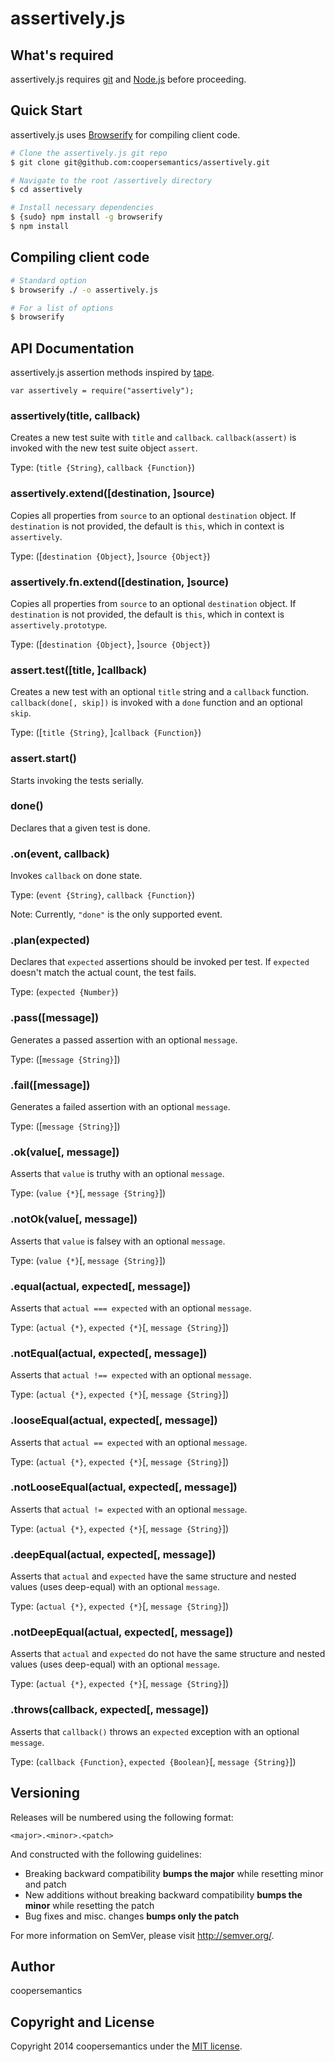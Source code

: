 # assertively.js

## What's required

assertively.js requires [git](http://git-scm.com/downloads) and [Node.js](http://nodejs.org/download/) before proceeding.

## Quick Start

assertively.js uses [Browserify](https://github.com/substack/node-browserify) for compiling client code.

```bash
# Clone the assertively.js git repo
$ git clone git@github.com:coopersemantics/assertively.git

# Navigate to the root /assertively directory
$ cd assertively

# Install necessary dependencies
$ {sudo} npm install -g browserify
$ npm install
```

## Compiling client code

```bash
# Standard option
$ browserify ./ -o assertively.js

# For a list of options
$ browserify
```

## API Documentation

assertively.js assertion methods inspired by [tape](https://github.com/substack/tape).

```
var assertively = require("assertively");
```

### assertively(title, callback)

Creates a new test suite with `title` and `callback`. `callback(assert)` is invoked
with the new test suite object `assert`.

Type: (`title {String}`, `callback {Function}`)

### assertively.extend([destination, ]source)

Copies all properties from `source` to an optional `destination` object. If `destination` is not provided, the default is `this`, which in context is `assertively`.

Type: ([`destination {Object}`, ]`source {Object}`)

### assertively.fn.extend([destination, ]source)

Copies all properties from `source` to an optional `destination` object. If `destination` is not provided, the default is `this`, which in context is `assertively.prototype`.

Type: ([`destination {Object}`, ]`source {Object}`)

### assert.test([title, ]callback)

Creates a new test with an optional `title` string and a `callback` function. `callback(done[, skip])` is invoked
with a `done` function and an optional `skip`.

Type: ([`title {String}`, ]`callback {Function}`)

### assert.start()

Starts invoking the tests serially.

### done()

Declares that a given test is done.

### .on(event, callback)

Invokes `callback` on done state.

Type: (`event {String}`, `callback {Function}`)

Note: Currently, `"done"` is the only supported event.

### .plan(expected)

Declares that `expected` assertions should be invoked per test. If `expected` doesn't match the actual count,
the test fails.

Type: (`expected {Number}`)

### .pass([message])

Generates a passed assertion with an optional `message`.

Type: ([`message {String}`])

### .fail([message])

Generates a failed assertion with an optional `message`.

Type: ([`message {String}`])

### .ok(value[, message])

Asserts that `value` is truthy with an optional `message`.

Type: (`value {*}`[, `message {String}`])

### .notOk(value[, message])

Asserts that `value` is falsey with an optional `message`.

Type: (`value {*}`[, `message {String}`])

### .equal(actual, expected[, message])

Asserts that `actual === expected` with an optional `message`.

Type: (`actual {*}`, `expected {*}`[, `message {String}`])

### .notEqual(actual, expected[, message])

Asserts that `actual !== expected` with an optional `message`.

Type: (`actual {*}`, `expected {*}`[, `message {String}`])

### .looseEqual(actual, expected[, message])

Asserts that `actual == expected` with an optional `message`.

Type: (`actual {*}`, `expected {*}`[, `message {String}`])

### .notLooseEqual(actual, expected[, message])

Asserts that `actual != expected` with an optional `message`.

Type: (`actual {*}`, `expected {*}`[, `message {String}`])

### .deepEqual(actual, expected[, message])

Asserts that `actual` and `expected` have the same structure and nested values (uses deep-equal)
with an optional `message`.

Type: (`actual {*}`, `expected {*}`[, `message {String}`])

### .notDeepEqual(actual, expected[, message])

Asserts that `actual` and `expected` do not have the same structure and nested values (uses deep-equal)
with an optional `message`.

Type: (`actual {*}`, `expected {*}`[, `message {String}`])

### .throws(callback, expected[, message])

Asserts that `callback()` throws an `expected` exception with an optional `message`.

Type: (`callback {Function}`, `expected {Boolean}`[, `message {String}`])

## Versioning

Releases will be numbered using the following format:

```
<major>.<minor>.<patch>
```

And constructed with the following guidelines:

- Breaking backward compatibility **bumps the major** while resetting minor and patch
- New additions without breaking backward compatibility **bumps the minor** while resetting the patch
- Bug fixes and misc. changes **bumps only the patch**

For more information on SemVer, please visit <http://semver.org/>.

## Author

coopersemantics

## Copyright and License

Copyright 2014 coopersemantics under the [MIT license](https://github.com/coopersemantics/assertively/blob/master/MIT-LICENSE.txt).
